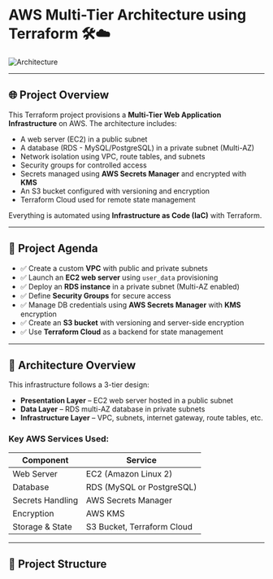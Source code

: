 
# **AWS Multi-Tier Architecture using Terraform 🛠️☁️**

![Architecture](https://github.com/user-attachments/assets/terraform-multi-tier-architecture-diagram.jpg)

---

## 🌐 **Project Overview**

This Terraform project provisions a **Multi-Tier Web Application Infrastructure** on AWS. The architecture includes:

- A web server (EC2) in a public subnet  
- A database (RDS - MySQL/PostgreSQL) in a private subnet (Multi-AZ)  
- Network isolation using VPC, route tables, and subnets  
- Security groups for controlled access  
- Secrets managed using **AWS Secrets Manager** and encrypted with **KMS**  
- An S3 bucket configured with versioning and encryption  
- Terraform Cloud used for remote state management  

Everything is automated using **Infrastructure as Code (IaC)** with Terraform.

---

## 📌 **Project Agenda**

- ✅ Create a custom **VPC** with public and private subnets  
- ✅ Launch an **EC2 web server** using `user_data` provisioning  
- ✅ Deploy an **RDS instance** in a private subnet (Multi-AZ enabled)  
- ✅ Define **Security Groups** for secure access  
- ✅ Manage DB credentials using **AWS Secrets Manager** with **KMS** encryption  
- ✅ Create an **S3 bucket** with versioning and server-side encryption  
- ✅ Use **Terraform Cloud** as a backend for state management  

---

## 🧱 **Architecture Overview**

This infrastructure follows a 3-tier design:

- **Presentation Layer** – EC2 web server hosted in a public subnet  
- **Data Layer** – RDS multi-AZ database in private subnets  
- **Infrastructure Layer** – VPC, subnets, internet gateway, route tables, etc.

### Key AWS Services Used:

| Component        | Service                     |
|------------------|-----------------------------|
| Web Server       | EC2 (Amazon Linux 2)        |
| Database         | RDS (MySQL or PostgreSQL)   |
| Secrets Handling | AWS Secrets Manager         |
| Encryption       | AWS KMS                     |
| Storage & State  | S3 Bucket, Terraform Cloud  |

---

## 📁 **Project Structure**

